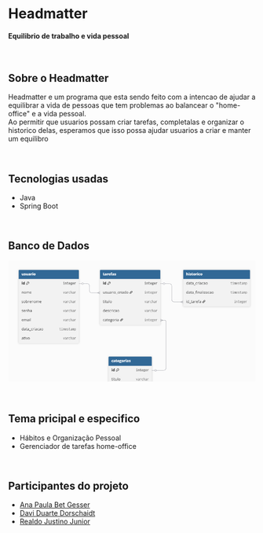 # **Headmatter**
#### Equilibrio de trabalho e vida pessoal

<br>

## Sobre o Headmatter
Headmatter e um programa que esta sendo feito com a intencao de ajudar a equilibrar a vida de pessoas que tem problemas ao balancear o "home-office" e a vida pessoal.
<br>
Ao permitir que usuarios possam criar tarefas, completalas e organizar o historico delas, esperamos que isso possa ajudar usuarios a criar e manter um equilibro

<br>

## Tecnologias usadas
* Java
* Spring Boot

<br>

## Banco de Dados
![DbImage](https://github.com/Realdo-Justino/prj_backend/blob/main/Assests/db_diagram.PNG)

<br>

## Tema pricipal e especifico
* Hábitos e Organização Pessoal
* Gerenciador de tarefas home-office

<br>

## Participantes do projeto
* [Ana Paula Bet Gesser](https://github.com/anapaulagesser)
* [Davi Duarte Dorschaidt](https://github.com/Davidorschaidt)
* [Realdo Justino Junior](https://github.com/Realdo-Justino)
